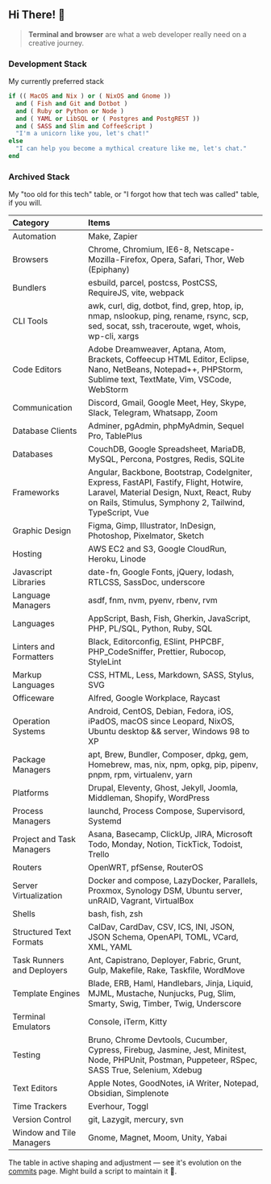 ## Hi There! 👋

> **Terminal and browser** are what a web developer really need on a creative journey.

### Development Stack

My currently preferred stack

```ruby
if (( MacOS and Nix ) or ( NixOS and Gnome ))
  and ( Fish and Git and Dotbot )
  and ( Ruby or Python or Node )
  and ( YAML or LibSQL or ( Postgres and PostgREST ))
  and ( SASS and Slim and CoffeeScript )
  "I'm a unicorn like you, let's chat!"
else
  "I can help you become a mythical creature like me, let's chat."
end
```

### Archived Stack

My "too old for this tech" table, or "I forgot how that tech was called" table, if you will.

| Category | Items |
| :- | :- |
| Automation | Make, Zapier |
| Browsers | Chrome, Chromium, IE6-8, Netscape-Mozilla-Firefox, Opera, Safari, Thor, Web (Epiphany) |
| Bundlers | esbuild, parcel, postcss, PostCSS, RequireJS, vite, webpack |
| CLI Tools | awk, curl, dig, dotbot, find, grep, htop, ip, nmap, nslookup, ping, rename, rsync, scp, sed, socat, ssh, traceroute, wget, whois, wp-cli, xargs |
| Code Editors | Adobe Dreamweaver, Aptana, Atom, Brackets, Coffeecup HTML Editor, Eclipse, Nano, NetBeans, Notepad++, PHPStorm, Sublime text, TextMate, Vim, VSCode, WebStorm |
| Communication | Discord, Gmail, Google Meet, Hey, Skype, Slack, Telegram, Whatsapp, Zoom |
| Database Clients | Adminer, pgAdmin, phpMyAdmin, Sequel Pro, TablePlus |
| Databases | CouchDB, Google Spreadsheet, MariaDB, MySQL, Percona, Postgres, Redis, SQLite |
| Frameworks | Angular, Backbone, Bootstrap, CodeIgniter, Express, FastAPI, Fastify, Flight, Hotwire, Laravel, Material Design, Nuxt, React, Ruby on Rails, Stimulus, Symphony 2, Tailwind, TypeScript, Vue |
| Graphic Design | Figma, Gimp, Illustrator, InDesign, Photoshop, Pixelmator, Sketch |
| Hosting | AWS EC2 and S3, Google CloudRun, Heroku, Linode |
| Javascript Libraries | date-fn, Google Fonts, jQuery, lodash, RTLCSS, SassDoc, underscore |
| Language Managers | asdf, fnm, nvm, pyenv, rbenv, rvm |
| Languages | AppScript, Bash, Fish, Gherkin, JavaScript, PHP, PL/SQL, Python, Ruby, SQL |
| Linters and Formatters | Black, Editorconfig, ESlint, PHPCBF, PHP_CodeSniffer, Prettier, Rubocop, StyleLint |
| Markup Languages | CSS, HTML, Less, Markdown, SASS, Stylus, SVG |
| Officeware | Alfred, Google Workplace, Raycast |
| Operation Systems | Android, CentOS, Debian, Fedora, iOS, iPadOS, macOS since Leopard, NixOS, Ubuntu desktop && server, Windows 98 to XP |
| Package Managers | apt, Brew, Bundler, Composer, dpkg, gem, Homebrew, mas, nix, npm, opkg, pip, pipenv, pnpm, rpm, virtualenv, yarn |
| Platforms | Drupal, Eleventy, Ghost, Jekyll, Joomla, Middleman, Shopify, WordPress |
| Process Managers | launchd, Process Compose, Supervisord, Systemd |
| Project and Task Managers | Asana, Basecamp, ClickUp, JIRA, Microsoft Todo, Monday, Notion, TickTick, Todoist, Trello |
| Routers | OpenWRT, pfSense, RouterOS |
| Server Virtualization | Docker and compose, LazyDocker, Parallels, Proxmox, Synology DSM, Ubuntu server, unRAID, Vagrant, VirtualBox |
| Shells | bash, fish, zsh |
| Structured Text Formats | CalDav, CardDav, CSV, ICS, INI, JSON, JSON Schema, OpenAPI, TOML, VCard, XML, YAML |
| Task Runners and Deployers | Ant, Capistrano, Deployer, Fabric, Grunt, Gulp, Makefile, Rake, Taskfile, WordMove |
| Template Engines | Blade, ERB, Haml, Handlebars, Jinja, Liquid, MJML, Mustache, Nunjucks, Pug, Slim, Smarty, Swig, Timber, Twig, Underscore |
| Terminal Emulators | Console, iTerm, Kitty |
| Testing | Bruno, Chrome Devtools, Cucumber, Cypress, Firebug, Jasmine, Jest, Minitest, Node, PHPUnit, Postman, Puppeteer, RSpec, SASS True, Selenium, Xdebug |
| Text Editors | Apple Notes, GoodNotes, iA Writer, Notepad, Obsidian, Simplenote |
| Time Trackers | Everhour, Toggl |
| Version Control | git, Lazygit, mercury, svn |
| Window and Tile Managers | Gnome, Magnet, Moom, Unity, Yabai |

The table in active shaping and adjustment — see it's evolution on the [commits](https://github.com/idangoldman/idangoldman/commits/main/) page. Might build a script to maintain it 🤞.
